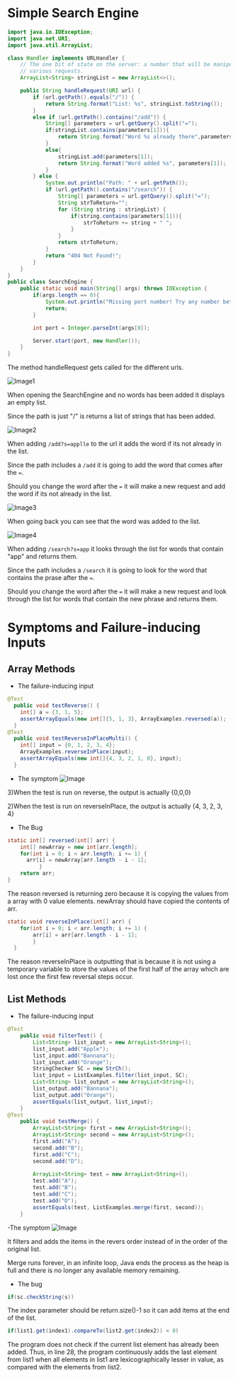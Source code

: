 # Simple Search Engine

```java
import java.io.IOException;
import java.net.URI;
import java.util.ArrayList;

class Handler implements URLHandler {
    // The one bit of state on the server: a number that will be manipulated by
    // various requests.
    ArrayList<String> stringList = new ArrayList<>();

    public String handleRequest(URI url) {
        if (url.getPath().equals("/")) {
            return String.format("List: %s", stringList.toString());
        }
        else if (url.getPath().contains("/add")) {
            String[] parameters = url.getQuery().split("=");
            if(stringList.contains(parameters[1])){
                return String.format("Word %s already there",parameters[1]);
            }
            else{
                stringList.add(parameters[1]);
                return String.format("Word added %s", parameters[1]);
            }
        } else {
            System.out.println("Path: " + url.getPath());
            if (url.getPath().contains("/search")) {
                String[] parameters = url.getQuery().split("=");
                String strToReturn="";
                for (String string : stringList) {
                    if(string.contains(parameters[1])){
                        strToReturn += string + " ";
                    }
                }
                return strToReturn;
            }
            return "404 Not Found!";
        }
    }
}
public class SearchEngine {
    public static void main(String[] args) throws IOException {
        if(args.length == 0){
            System.out.println("Missing port number! Try any number between 1024 to 49151");
            return;
        }

        int port = Integer.parseInt(args[0]);

        Server.start(port, new Handler());
    } 
}
```
The method handleRequest gets called for the different urls.

![Image1](/IMAGES/SearchEngine1.PNG)

When opening the SearchEngine and no words has been added it displays an empty list.

Since the path is just "/" is returns a list of strings that has been added.

![Image2](/IMAGES/SearchEngineAddApple.PNG)

When adding `/add?s=applle` to the url it adds the word if its not already in the list.

Since the path includes a `/add` it is going to add the word that comes after the `=`.

Should you change the word after the `=` it will make a new request and add the word if its not already in the list.

![Image3](/IMAGES/SearchEngine2.PNG)

When going back you can see that the word was added to the list.

![Image4](/IMAGES/SearchEngineQueryApp.PNG)

When adding `/search?s=app` it looks through the list for words that contain "app" and returns them.

Since the path includes a `/search` it is going to look for the word that contains the prase after the `=`.

Should you change the word after the `=` it will make a new request and look through the list for words that contain the new phrase and returns them.


# Symptoms and Failure-inducing Inputs

## Array Methods

- The failure-inducing input
```java
@Test
  public void testReverse() {
    int[] a = {3, 1, 5};
    assertArrayEquals(new int[]{5, 1, 3}, ArrayExamples.reversed(a));
  }
@Test
  public void testReverseInPlaceMulti() {
    int[] input = {0, 1, 2, 3, 4};
    ArrayExamples.reverseInPlace(input);
    assertArrayEquals(new int[]{4, 3, 2, 1, 0}, input);
  }
```


- The symptom
![Image](/IMAGES/ArrayMethodBugs.PNG)

3)When the test is run on reverse, the output is actually {0,0,0}

2)When the test is run on reverseInPlace, the output is actually {4, 3, 2, 3, 4}


- The Bug
```java
static int[] reversed(int[] arr) {
    int[] newArray = new int[arr.length];
    for(int i = 0; i < arr.length; i += 1) {
      arr[i] = newArray[arr.length - i - 1];
          }
    return arr;
}
```

The reason reversed is returning zero because it is copying the values from a array with 0 value elements. newArray should have copied the contents of arr.

```java
static void reverseInPlace(int[] arr) {
    for(int i = 0; i < arr.length; i += 1) { 
        arr[i] = arr[arr.length - i - 1];
        } 
  }
```

The reason reverseInPlace is outputting that is because it is not using a temporary variable to store the values of the first half of the array which are lost once the first few reversal steps occur.

## List Methods

- The failure-inducing input
```java
@Test
    public void filterTest() {
        List<String> list_input = new ArrayList<String>();
        list_input.add("Apple");
        list_input.add("Bannana");
        list_input.add("Orange");
        StringChecker SC = new StrCh();
        list_input = ListExamples.filter(list_input, SC);
        List<String> list_output = new ArrayList<String>();
        list_output.add("Bannana");
        list_output.add("Orange");
        assertEquals(list_output, list_input);
    }
@Test 
	public void testMerge() {
		ArrayList<String> first = new ArrayList<String>();
		ArrayList<String> second = new ArrayList<String>();
		first.add("A");
		second.add("B");
		first.add("C");
		second.add("D");
		
		ArrayList<String> test = new ArrayList<String>();
		test.add("A");
		test.add("B");
		test.add("C");
		test.add("D");
		assertEquals(test, ListExamples.merge(first, second));
	}
```

-The symptom
![Image](/IMAGES/ListMethodSymptom1.PNG)

It filters and adds the items in the revers order instead of in the order  of the original list.

Merge runs forever, in an infinite loop, Java ends the process as the heap is full and there is no longer any available memory remaining.

- The bug
```java
if(sc.checkString(s))
```
The index parameter should be return.size()-1 so it can add items at the end of the list.

```Java
if(list1.get(index1).compareTo(list2.get(index2)) < 0)
```

The program does not check if the current list element has already been added. Thus, in line 28, the program continuously adds the last element from list1 when all elements in list1 are lexicographically lesser in value, as compared with the elements from list2.
